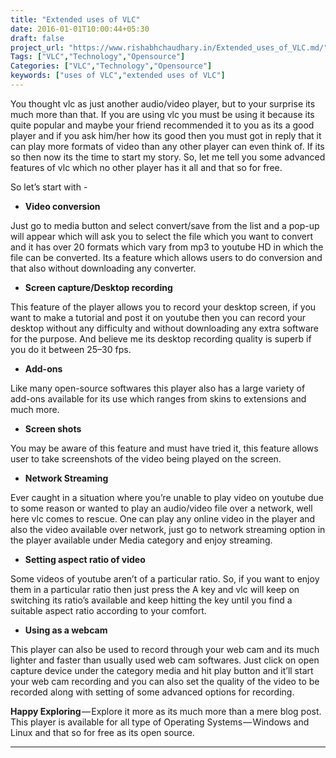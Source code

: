 ```yaml
---
title: "Extended uses of VLC"
date: 2016-01-01T10:00:44+05:30
draft: false
project_url: "https://www.rishabhchaudhary.in/Extended_uses_of_VLC.md/"
Tags: ["VLC","Technology","Opensource"]
Categories: ["VLC","Technology","Opensource"]
keywords: ["uses of VLC","extended uses of VLC"]
---
```


You thought vlc as just another audio/video player, but to your surprise its much more than that. If you are using vlc you must be using it because its quite popular and maybe your friend recommended it to you as its a good player and if you ask him/her how its good then you must got in reply that it can play more formats of video than any other player can even think of. If its so then now its the time to start my story. So, let me tell you some advanced features of vlc which no other player has it all and that so for free.
 
So let’s start with -


* **Video conversion**

Just go to media button and select convert/save from the list and a pop-up will appear which will ask you to select the file which you want to convert and it has over 20 formats which vary from mp3 to youtube HD in which the file can be converted. Its a feature which allows users to do conversion and that also without downloading any converter.


* **Screen capture/Desktop recording**

This feature of the player allows you to record your desktop screen, if you want to make a tutorial and post it on youtube then you can record your desktop without any difficulty and without downloading any extra software for the purpose. And believe me its desktop recording quality is superb if you do it between 25–30 fps.


* **Add-ons**

Like many open-source softwares this player also has a large variety of add-ons available for its use which ranges from skins to extensions and much more.


* **Screen shots**

You may be aware of this feature and must have tried it, this feature allows user to take screenshots of the video being played on the screen.


* **Network Streaming**

Ever caught in a situation where you’re unable to play video on youtube due to some reason or wanted to play an audio/video file over a network, well here vlc comes to rescue. One can play any online video in the player and also the video available over network, just go to network streaming option in the player available under Media category and enjoy streaming.


* **Setting aspect ratio of video**

Some videos of youtube aren’t of a particular ratio. So, if you want to enjoy them in a particular ratio then just press the A key and vlc will keep on switching its ratio’s available and keep hitting the key until you find a suitable aspect ratio according to your comfort.


* **Using as a webcam**

This player can also be used to record through your web cam and its much lighter and faster than usually used web cam softwares. Just click on open capture device under the category media and hit play button and it’ll start your web cam recording and you can also set the quality of the video to be recorded along with setting of some advanced options for recording.

**Happy Exploring** — Explore it more as its much more than a mere blog post.
This player is available for all type of Operating Systems — Windows and Linux and that so for free as its open source.

___________________________________________
